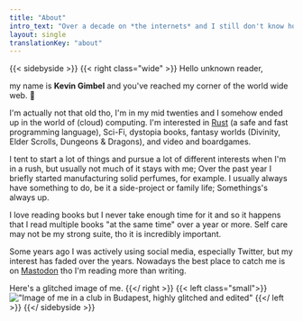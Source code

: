 ```yaml
---
title: "About"
intro_text: "Over a decade on *the internets* and I still don't know how to write *about me*"
layout: single
translationKey: "about"
---
```


{{< sidebyside >}}
{{< right class="wide" >}}
Hello unknown reader,

my name is **Kevin Gimbel** and you've reached my corner of the world wide web. 👴

I'm actually not that old tho, I'm in my mid twenties and I somehow ended up in the world of (cloud) computing. I'm interested in [Rust](https://rust-lang.org) (a safe and fast programming language), Sci-Fi, dystopia books, fantasy worlds (Divinity, Elder Scrolls, Dungeons & Dragons), and video and boardgames.

I tent to start a lot of things and pursue a lot of different interests when I'm in a rush, but usually not much of it stays with me; Over the past year I briefly started manufacturing solid perfumes, for example. I usually always have something to do, be it a side-project or family life; Somethings's always up.

I love reading books but I never take enough time for it and so it happens that I read multiple books "at the same time" over a year or more. Self care may not be my strong suite, tho it is incredibly important.

Some years ago I was actively using social media, especially Twitter, but my interest has faded over the years. Nowadays the best place to catch me is on [Mastodon](https://bullgit.party/@kevin) tho I'm reading more than writing.

Here's a glitched image of me.
{{</ right >}}
{{< left class="small">}}
!["Image of me in a club in Budapest, highly glitched and edited"](/img/self-2019-small.jpg)
{{</ left >}}
{{</ sidebyside >}}